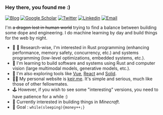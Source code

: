 ### Hey there, you found me :)

[![Blog](https://img.shields.io/badge/Blog-F0773A?style=flat-square&logo=firefox-browser&logoColor=white)](https://blog-keir.vercel.app)
[![Google Scholar](https://img.shields.io/badge/Google_Scholar-4284F3?style=flat-square&logo=googlescholar&logoColor=white)](https://scholar.google.com/citations?hl=en&user=NaXS1_4AAAAJ)
[![Twitter](https://img.shields.io/badge/Twitter-0F141A?style=flat-square&logo=x&logoColor=white)](https://twitter.com/manishyoudumb)
[![Linkedin](https://img.shields.io/badge/LinkedIn-0B65C2?style=flat-square&logo=linkedin&logoColor=white)](https://www.linkedin.com/in/mxnish)
[![Email](https://img.shields.io/badge/Email-EA4335?style=flat-square&logo=gmail&logoColor=white)](mailto:officiallymanishh@gmail.com)


I'm ~~a dragon lost in human world~~ trying to find a balance between building some dope and engineering. I do machine learning by day and build things for the web by night.

- 🔭 🔭 Research-wise, I'm interested in Rust programming (enhancing performance, memory safety, concurrency, etc.) and systems programming (low-level optimizations, embedded systems, etc.).
- 🚀 I'm learning to build software and systems using Rust and computer vision (large multimodal models, generative models, etc.).
- 🧐 I'm also exploring tools like [Vue](https://vuejs.org/), [React](https://react.dev/) and [Solid](https://www.solidjs.com/).
- 👩‍💻 My personal website is [keir.me](https://keir.vercel.app). It's simple and serious, much like those of other fellowmates.
- 🕹️ However, if you wish to see some "interesting" versions, you need to have patience for a while :) <!-- here are my [portfolio](https://portfolio), [dashboard](https://dashboard), and [interactive resume](https://resume).-->
- 👾 Currently interested in building things in *Minecraft*.
- 🌭 Goal : `while(sleeping){money++;}`
